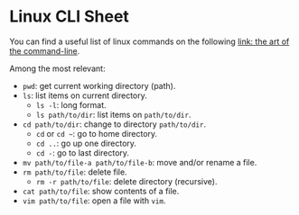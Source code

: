 # Linux CLI Sheet


You can find a useful list of linux commands on the following [link: the art of the command-line](https://github.com/jlevy/the-art-of-command-line).

Among the most relevant:
* `pwd`: get current working directory (path).
* `ls`: list items on current directory.
    * `ls -l`: long format. 
    * `ls path/to/dir`: list items on `path/to/dir`.
* `cd path/to/dir`: change to directory `path/to/dir`.
    * `cd` or `cd ~`: go to home directory.
    * `cd ..`: go up one directory.
    * `cd -`: go to last directory.
* `mv path/to/file-a path/to/file-b`: move and/or rename a file. 
* `rm path/to/file`: delete file.
    * `rm -r path/to/file`: delete directory (recursive).
* `cat path/to/file`: show contents of a file. 
* `vim path/to/file`: open a file with `vim`.
